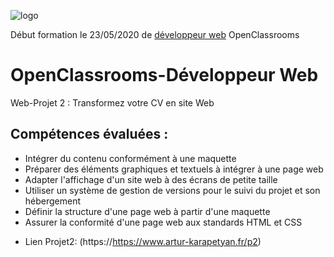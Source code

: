![logo](https://user..png)


Début formation le 23/05/2020 de [développeur web](https://openclassrooms.com/fr/paths/185-developpeur-web) OpenClassrooms
# OpenClassrooms-Développeur Web

Web-Projet 2 : Transformez votre CV en site Web

## Compétences évaluées :

- Intégrer du contenu conformément à une maquette
- Préparer des éléments graphiques et textuels à intégrer à une page web
- Adapter l'affichage d'un site web à des écrans de petite taille
- Utiliser un système de gestion de versions pour le suivi du projet et son hébergement
- Définir la structure d'une page web à partir d'une maquette
- Assurer la conformité d'une page web aux standards HTML et CSS

* Lien Projet2: (https://https://www.artur-karapetyan.fr/p2)

